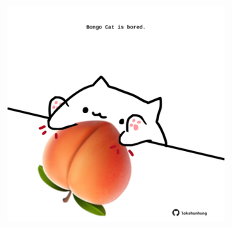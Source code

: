 <!-- built at 19/07/2023, 12:00:59 UTC -->
<p align="center">
  <img width="500" height="500" src="./ReadmeImage.svg">
</p>
